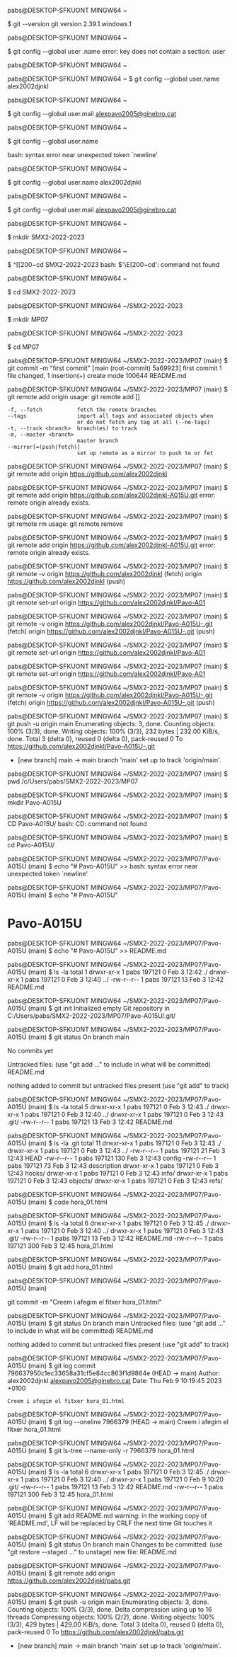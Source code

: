 pabs@DESKTOP-SFKUONT MINGW64 ~

$ git --version
git version 2.39.1.windows.1

pabs@DESKTOP-SFKUONT MINGW64 ~

$ git config --global user .name
error: key does not contain a section: user

pabs@DESKTOP-SFKUONT MINGW64 ~


pabs@DESKTOP-SFKUONT MINGW64 ~
$ git config --global user.name
alex2002djnkl


pabs@DESKTOP-SFKUONT MINGW64 ~

$ git config --global user.mail
alexpavo2005@ginebro.cat

pabs@DESKTOP-SFKUONT MINGW64 ~

$ git config --global user.name <nomUsuariGithub>

bash: syntax error near unexpected token `newline'

pabs@DESKTOP-SFKUONT MINGW64 ~

$ git config --global user.name alex2002djnkl

pabs@DESKTOP-SFKUONT MINGW64 ~

$ git config --global user.mail alexpavo2005@ginebro.cat

pabs@DESKTOP-SFKUONT MINGW64 ~

$  mkdir SMX2-2022-2023

pabs@DESKTOP-SFKUONT MINGW64 ~

$ ^[[200~cd SMX2-2022-2023
bash: $'\E[200~cd': command not found

pabs@DESKTOP-SFKUONT MINGW64 ~

$ cd SMX2-2022-2023

pabs@DESKTOP-SFKUONT MINGW64 ~/SMX2-2022-2023

$ mkdir MP07

pabs@DESKTOP-SFKUONT MINGW64 ~/SMX2-2022-2023

$ cd MP07

pabs@DESKTOP-SFKUONT MINGW64 ~/SMX2-2022-2023/MP07 (main)
$ git commit -m "first commit"
[main (root-commit) 5a69923] first commit
 1 file changed, 1 insertion(+)
 create mode 100644 README.md

pabs@DESKTOP-SFKUONT MINGW64 ~/SMX2-2022-2023/MP07 (main)
$ git remote add origin
usage: git remote add [<options>] <name> <url>

    -f, --fetch           fetch the remote branches
    --tags                import all tags and associated objects when
                          or do not fetch any tag at all (--no-tags)
    -t, --track <branch>  branch(es) to track
    -m, --master <branch>
                          master branch
    --mirror[=(push|fetch)]
                          set up remote as a mirror to push to or fet


pabs@DESKTOP-SFKUONT MINGW64 ~/SMX2-2022-2023/MP07 (main)
$ git remote add origin https://github.com/alex2002djnkl

pabs@DESKTOP-SFKUONT MINGW64 ~/SMX2-2022-2023/MP07 (main)
$ git remote add origin https://github.com/alex2002djnkl-A015U.git
error: remote origin already exists.

pabs@DESKTOP-SFKUONT MINGW64 ~/SMX2-2022-2023/MP07 (main)
$ git remote rm
usage: git remote remove <name>


pabs@DESKTOP-SFKUONT MINGW64 ~/SMX2-2022-2023/MP07 (main)
$ git remote add origin https://github.com/alex2002djnkl-A015U.git
error: remote origin already exists.

pabs@DESKTOP-SFKUONT MINGW64 ~/SMX2-2022-2023/MP07 (main)
$ git remote -v
origin  https://github.com/alex2002djnkl (fetch)
origin  https://github.com/alex2002djnkl (push)

pabs@DESKTOP-SFKUONT MINGW64 ~/SMX2-2022-2023/MP07 (main)
$ git remote set-url origin https://github.com/alex2002djnkl/Pavo-A01

pabs@DESKTOP-SFKUONT MINGW64 ~/SMX2-2022-2023/MP07 (main)
$ git remote -v
origin  https://github.com/alex2002djnkl/Pavo-A015U-.git (fetch)
origin  https://github.com/alex2002djnkl/Pavo-A015U-.git (push)

pabs@DESKTOP-SFKUONT MINGW64 ~/SMX2-2022-2023/MP07 (main)
$ git remote set-url origin https://github.com/alex2002djnkl/Pavo-A01

pabs@DESKTOP-SFKUONT MINGW64 ~/SMX2-2022-2023/MP07 (main)
$ git remote set-url origin https://github.com/alex2002djnkl/Pavo-A01

pabs@DESKTOP-SFKUONT MINGW64 ~/SMX2-2022-2023/MP07 (main)
$ git remote -v
origin  https://github.com/alex2002djnkl/Pavo-A015U-.git (fetch)
origin  https://github.com/alex2002djnkl/Pavo-A015U-.git (push)

pabs@DESKTOP-SFKUONT MINGW64 ~/SMX2-2022-2023/MP07 (main)
$ git push -u origin main
Enumerating objects: 3, done.
Counting objects: 100% (3/3), done.
Writing objects: 100% (3/3), 232 bytes | 232.00 KiB/s, done.
Total 3 (delta 0), reused 0 (delta 0), pack-reused 0
To https://github.com/alex2002djnkl/Pavo-A015U-.git
 * [new branch]      main -> main
branch 'main' set up to track 'origin/main'.

pabs@DESKTOP-SFKUONT MINGW64 ~/SMX2-2022-2023/MP07 (main)
$ pwd
/c/Users/pabs/SMX2-2022-2023/MP07

pabs@DESKTOP-SFKUONT MINGW64 ~/SMX2-2022-2023/MP07 (main)
$ mkdir Pavo-A015U

pabs@DESKTOP-SFKUONT MINGW64 ~/SMX2-2022-2023/MP07 (main)
$ CD Pavo-A015U/
bash: CD: command not found

pabs@DESKTOP-SFKUONT MINGW64 ~/SMX2-2022-2023/MP07 (main)
$ cd Pavo-A015U/

pabs@DESKTOP-SFKUONT MINGW64 ~/SMX2-2022-2023/MP07/Pavo-A015U (main)
$ echo "# Pavo-A015U" >>
bash: syntax error near unexpected token `newline'

pabs@DESKTOP-SFKUONT MINGW64 ~/SMX2-2022-2023/MP07/Pavo-A015U (main)
$ echo "# Pavo-A015U"
# Pavo-A015U

pabs@DESKTOP-SFKUONT MINGW64 ~/SMX2-2022-2023/MP07/Pavo-A015U (main)
$ echo "# Pavo-A015U" >> README.md

pabs@DESKTOP-SFKUONT MINGW64 ~/SMX2-2022-2023/MP07/Pavo-A015U (main)
$ ls -la
total 1
drwxr-xr-x 1 pabs 197121  0 Feb  3 12:42 ./
drwxr-xr-x 1 pabs 197121  0 Feb  3 12:40 ../
-rw-r--r-- 1 pabs 197121 13 Feb  3 12:42 README.md

pabs@DESKTOP-SFKUONT MINGW64 ~/SMX2-2022-2023/MP07/Pavo-A015U (main)
$ git init
Initialized empty Git repository in C:/Users/pabs/SMX2-2022-2023/MP07/Pavo-A015U/.git/

pabs@DESKTOP-SFKUONT MINGW64 ~/SMX2-2022-2023/MP07/Pavo-A015U (main)
$ git status
On branch main

No commits yet

Untracked files:
  (use "git add <file>..." to include in what will be committed)
        README.md

nothing added to commit but untracked files present (use "git add" to track)

pabs@DESKTOP-SFKUONT MINGW64 ~/SMX2-2022-2023/MP07/Pavo-A015U (main)
$ ls -la
total 5
drwxr-xr-x 1 pabs 197121  0 Feb  3 12:43 ./
drwxr-xr-x 1 pabs 197121  0 Feb  3 12:40 ../
drwxr-xr-x 1 pabs 197121  0 Feb  3 12:43 .git/
-rw-r--r-- 1 pabs 197121 13 Feb  3 12:42 README.md

pabs@DESKTOP-SFKUONT MINGW64 ~/SMX2-2022-2023/MP07/Pavo-A015U (main)
$ ls -la .git
total 11
drwxr-xr-x 1 pabs 197121   0 Feb  3 12:43 ./
drwxr-xr-x 1 pabs 197121   0 Feb  3 12:43 ../
-rw-r--r-- 1 pabs 197121  21 Feb  3 12:43 HEAD
-rw-r--r-- 1 pabs 197121 130 Feb  3 12:43 config
-rw-r--r-- 1 pabs 197121  73 Feb  3 12:43 description
drwxr-xr-x 1 pabs 197121   0 Feb  3 12:43 hooks/
drwxr-xr-x 1 pabs 197121   0 Feb  3 12:43 info/
drwxr-xr-x 1 pabs 197121   0 Feb  3 12:43 objects/
drwxr-xr-x 1 pabs 197121   0 Feb  3 12:43 refs/

pabs@DESKTOP-SFKUONT MINGW64 ~/SMX2-2022-2023/MP07/Pavo-A015U (main)
$ code hora_01.html

pabs@DESKTOP-SFKUONT MINGW64 ~/SMX2-2022-2023/MP07/Pavo-A015U (main)
$ ls -la
total 6
drwxr-xr-x 1 pabs 197121   0 Feb  3 12:45 ./
drwxr-xr-x 1 pabs 197121   0 Feb  3 12:40 ../
drwxr-xr-x 1 pabs 197121   0 Feb  3 12:43 .git/
-rw-r--r-- 1 pabs 197121  13 Feb  3 12:42 README.md
-rw-r--r-- 1 pabs 197121 300 Feb  3 12:45 hora_01.html

pabs@DESKTOP-SFKUONT MINGW64 ~/SMX2-2022-2023/MP07/Pavo-A015U (main)
$ git add hora_01.html



pabs@DESKTOP-SFKUONT MINGW64 ~/SMX2-2022-2023/MP07/Pavo-A015U (main)

 git commit -m "Creem i afegim el fitxer hora_01.html"

pabs@DESKTOP-SFKUONT MINGW64 ~/SMX2-2022-2023/MP07/Pavo-A015U (main)
$ git status
On branch main
Untracked files:
  (use "git add <file>..." to include in what will be committed)
        README.md

nothing added to commit but untracked files present (use "git add" to track)

pabs@DESKTOP-SFKUONT MINGW64 ~/SMX2-2022-2023/MP07/Pavo-A015U (main)
$ git log
commit 796637950c1ec33658a31cf5e84cc863f1d9864e (HEAD -> main)
Author: alex2002djnkl <alexpavo2005@ginebro.cat>
Date:   Thu Feb 9 10:19:45 2023 +0100

    Creem i afegim el fitxer hora_01.html

pabs@DESKTOP-SFKUONT MINGW64 ~/SMX2-2022-2023/MP07/Pavo-A015U (main)
$ git log --oneline
7966379 (HEAD -> main) Creem i afegim el fitxer hora_01.html

pabs@DESKTOP-SFKUONT MINGW64 ~/SMX2-2022-2023/MP07/Pavo-A015U (main)
$ git ls-tree --name-only -r 7966379
hora_01.html

pabs@DESKTOP-SFKUONT MINGW64 ~/SMX2-2022-2023/MP07/Pavo-A015U (main)
$ ls -la
total 6
drwxr-xr-x 1 pabs 197121   0 Feb  3 12:45 ./
drwxr-xr-x 1 pabs 197121   0 Feb  3 12:40 ../
drwxr-xr-x 1 pabs 197121   0 Feb  9 10:20 .git/
-rw-r--r-- 1 pabs 197121  13 Feb  3 12:42 README.md
-rw-r--r-- 1 pabs 197121 300 Feb  3 12:45 hora_01.html

pabs@DESKTOP-SFKUONT MINGW64 ~/SMX2-2022-2023/MP07/Pavo-A015U (main)
$ git add README.md
warning: in the working copy of 'README.md', LF will be replaced by CRLF the next time Git touches it

pabs@DESKTOP-SFKUONT MINGW64 ~/SMX2-2022-2023/MP07/Pavo-A015U (main)
$ git status
On branch main
Changes to be committed:
  (use "git restore --staged <file>..." to unstage)
        new file:   README.md

pabs@DESKTOP-SFKUONT MINGW64 ~/SMX2-2022-2023/MP07/Pavo-A015U (main)
$ git remote add origin https://github.com/alex2002djnkl/pabs.git


pabs@DESKTOP-SFKUONT MINGW64 ~/SMX2-2022-2023/MP07/Pavo-A015U (main)
$ git push -u origin main
Enumerating objects: 3, done.
Counting objects: 100% (3/3), done.
Delta compression using up to 16 threads
Compressing objects: 100% (2/2), done.
Writing objects: 100% (3/3), 429 bytes | 429.00 KiB/s, done.
Total 3 (delta 0), reused 0 (delta 0), pack-reused 0
To https://github.com/alex2002djnkl/pabs.git
 * [new branch]      main -> main
branch 'main' set up to track 'origin/main'.

